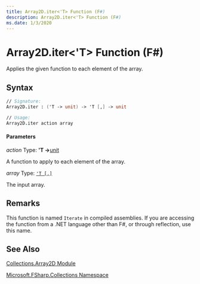 ```yaml
---
title: Array2D.iter<'T> Function (F#)
description: Array2D.iter<'T> Function (F#)
ms.date: 1/3/2020
---
```


# Array2D.iter<'T> Function (F#)

Applies the given function to each element of the array.

## Syntax

```fsharp
// Signature:
Array2D.iter : ('T -> unit) -> 'T [,] -> unit

// Usage:
Array2D.iter action array
```

#### Parameters
*action*
Type: **'T -&gt;**[unit](https://msdn.microsoft.com/library/00b837c2-6c8a-483a-87d3-0479c64037a7)

A function to apply to each element of the array.

*array*
Type: [`'T [,]`](../core.['t]-type-2d-[fsharp].md)

The input array.

## Remarks
This function is named `Iterate` in compiled assemblies. If you are accessing the function from a .NET language other than F#, or through reflection, use this name.


## See Also
[Collections.Array2D Module](index.md)

[Microsoft.FSharp.Collections Namespace](../Microsoft.FSharp.Collections-Namespace.md)
